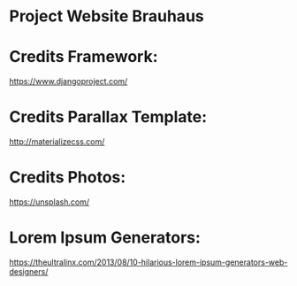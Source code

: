 # Project Website Brauhaus



Credits Framework:
==================

https://www.djangoproject.com/


Credits Parallax Template:
==========================

http://materializecss.com/


Credits Photos:
===============

https://unsplash.com/


Lorem Ipsum Generators:
=======================

https://theultralinx.com/2013/08/10-hilarious-lorem-ipsum-generators-web-designers/










